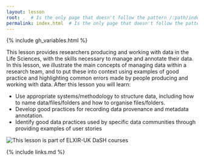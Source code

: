 ```yaml
---
layout: lesson
root: .  # Is the only page that doesn't follow the pattern /:path/index.html
permalink: index.html  # Is the only page that doesn't follow the pattern /:path/index.html
---
```


{% include gh_variables.html %}

This lesson provides researchers producing and working with data in the Life Sciences, with the skills necessary to manage and annotate their data.
In this lesson, we illustrate the main concepts of managing data within a research team, and to put these into context using examples of good practice and highlighting common errors made by people producing and working with data.
After this lesson you will learn:
* Use appropriate systems/methodology to structure data, including how to name data/files/folders and how to organise files/folders.
* Develop good practices for recording data provenance and metadata annotation.
* Identify good data practices used by specific data communities through providing examples of user stories 

![This lesson is part of ELXIR-UK DaSH courses]([http://url/to/img.png](https://drive.google.com/file/d/1W4QwNncglK57T6lYxu2yKE2uUVlp64Io/view?usp=sharing))

{% include links.md %}

